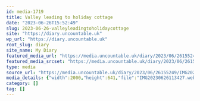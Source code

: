 ```yaml
---
id: media-1719
title: Valley leading to holiday cottage
date: "2023-06-26T15:52:49"
slug: 2023-06-26-valleyleadingtoholidaycottage
site: "https://diary.uncountable.uk"
wp_url: "https://diary.uncountable.uk"
root_slug: diary
site_name: My Diary
featured_media_url: "https://media.uncountable.uk/diary/2023/06/26155249/IMG20230626113427.webp"
featured_media_srcset: "https://media.uncountable.uk/diary/2023/06/26155249/IMG20230626113427-300x96.webp 300w, https://media.uncountable.uk/diary/2023/06/26155249/IMG20230626113427-1024x328.webp 1024w, https://media.uncountable.uk/diary/2023/06/26155249/IMG20230626113427-150x150.webp 150w, https://media.uncountable.uk/diary/2023/06/26155249/IMG20230626113427-640x205.webp 640w, https://media.uncountable.uk/diary/2023/06/26155249/IMG20230626113427.webp 2000w"
type: media
source_url: "https://media.uncountable.uk/diary/2023/06/26155249/IMG20230626113427.webp"
media_details: {"width":2000,"height":641,"file":"IMG20230626113427.webp","filesize":197216,"sizes":{"medium":{"file":"IMG20230626113427-300x96.webp","width":300,"height":96,"filesize":7552,"mime_type":"image/webp","source_url":"https://media.uncountable.uk/diary/2023/06/26155249/IMG20230626113427-300x96.webp"},"large":{"file":"IMG20230626113427-1024x328.webp","width":1024,"height":328,"filesize":78306,"mime_type":"image/webp","source_url":"https://media.uncountable.uk/diary/2023/06/26155249/IMG20230626113427-1024x328.webp"},"thumbnail":{"file":"IMG20230626113427-150x150.webp","width":150,"height":150,"filesize":5278,"mime_type":"image/webp","source_url":"https://media.uncountable.uk/diary/2023/06/26155249/IMG20230626113427-150x150.webp"},"mobwidth":{"file":"IMG20230626113427-640x205.webp","width":640,"height":205,"filesize":31788,"mime_type":"image/webp","source_url":"https://media.uncountable.uk/diary/2023/06/26155249/IMG20230626113427-640x205.webp"},"full":{"file":"IMG20230626113427.webp","width":2000,"height":641,"mime_type":"image/webp","source_url":"https://media.uncountable.uk/diary/2023/06/26155249/IMG20230626113427.webp"}},"image_meta":{"aperture":"0","credit":"","camera":"","caption":"","created_timestamp":"0","copyright":"","focal_length":"0","iso":"0","shutter_speed":"0","title":"","orientation":"0","keywords":[]}}
category: []
tag: []
---
```


